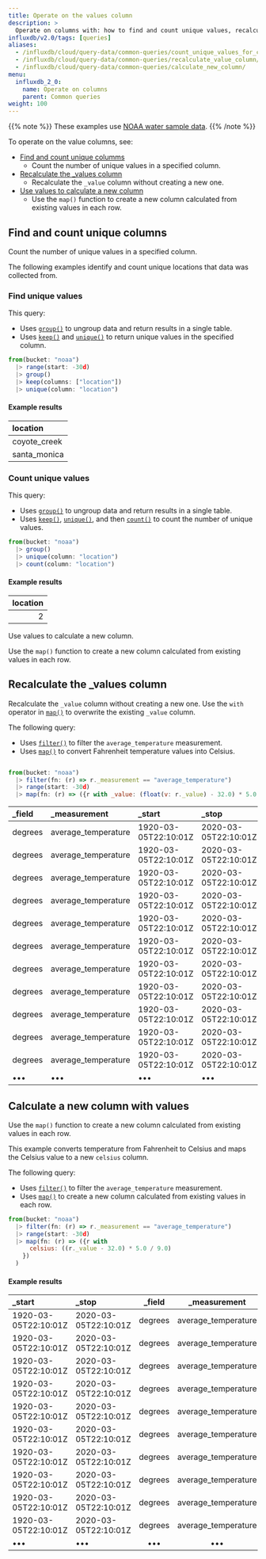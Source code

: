```yaml
---
title: Operate on the values column
description: >
  Operate on columns with: how to find and count unique values, recalculate the _value column, and how to use values to calculate a new column.
influxdb/v2.0/tags: [queries]
aliases: 
  - /influxdb/cloud/query-data/common-queries/count_unique_values_for_column/
  - /influxdb/cloud/query-data/common-queries/recalculate_value_column/
  - /influxdb/cloud/query-data/common-queries/calculate_new_column/
menu:
  influxdb_2_0:
    name: Operate on columns
    parent: Common queries
weight: 100  
---
```


{{% note %}}
These examples use [NOAA water sample data](/influxdb/v2.0/reference/sample-data/#noaa-water-sample-data).
{{% /note %}}

To operate on the value columns, see: 

- [Find and count unique columms](#find-and-count-unique-columns)
     - Count the number of unique values in a specified column.
- [Recalculate the _values column](#recalculate-the-_values-column)
     - Recalculate the `_value` column without creating a new one.
- [Use values to calculate a new column](#use-values-to-calculate-a-new-column)
     - Use the `map()` function to create a new column calculated from existing values in each row. 

## Find and count unique columns 

Count the number of unique values in a specified column.

The following examples identify and count unique locations that data was collected from.

### Find unique values

This query:

  - Uses [`group()`](/influxdb/v2.0/reference/flux/stdlib/built-in/transformations/group/) to ungroup data and return results in a single table.
  - Uses [`keep()`](/influxdb/v2.0/reference/flux/stdlib/built-in/transformations/keep/) and [`unique()`](/influxdb/v2.0/reference/flux/stdlib/built-in/transformations/selectors/unique/) to return unique values in the specified column.

```js
from(bucket: "noaa")
  |> range(start: -30d)
  |> group()
  |> keep(columns: ["location"])
  |> unique(column: "location")
```

#### Example results
| location     |
|:--------     |
| coyote_creek |
| santa_monica |

### Count unique values

This query:

  - Uses [`group()`](/influxdb/v2.0/reference/flux/stdlib/built-in/transformations/group/) to ungroup data and return results in a single table.
  - Uses [`keep()`](/influxdb/v2.0/reference/flux/stdlib/built-in/transformations/keep/), [`unique()`](/influxdb/v2.0/reference/flux/stdlib/built-in/transformations/selectors/unique/), and then [`count()`](/influxdb/v2.0/reference/flux/stdlib/built-in/transformations/aggregates/count/) to count the number of unique values.

```js
from(bucket: "noaa")
  |> group()
  |> unique(column: "location")
  |> count(column: "location")
```

#### Example results

| location  |
| ---------:|
| 2         |

Use values to calculate a new column. 

 Use the `map()` function to create a new column calculated from existing values in each row.

## Recalculate the _values column 

Recalculate the `_value` column without creating a new one. Use the `with` operator in [`map()`](/influxdb/v2.0/reference/flux/stdlib/built-in/transformations/map/) to overwrite the existing `_value` column.

The following query:

  - Uses [`filter()`](/influxdb/v2.0/reference/flux/stdlib/built-in/transformations/filter/) to filter the `average_temperature` measurement.
  - Uses [`map()`](/influxdb/v2.0/reference/flux/stdlib/built-in/transformations/map/) to convert Fahrenheit temperature values into Celsius.

```js

from(bucket: "noaa")
  |> filter(fn: (r) => r._measurement == "average_temperature")
  |> range(start: -30d)
  |> map(fn: (r) => ({r with _value: (float(v: r._value) - 32.0) * 5.0 / 9.0} ))
```

| _field  | _measurement        | _start               | _stop                | _time                | location     | _value             |
|:------  |:------------        |:------               |:-----                |:-----                |:--------     | ------:            |
| degrees | average_temperature | 1920-03-05T22:10:01Z | 2020-03-05T22:10:01Z | 2019-08-17T00:00:00Z | coyote_creek | 27.77777777777778  |
| degrees | average_temperature | 1920-03-05T22:10:01Z | 2020-03-05T22:10:01Z | 2019-08-17T00:06:00Z | coyote_creek | 22.77777777777778  |
| degrees | average_temperature | 1920-03-05T22:10:01Z | 2020-03-05T22:10:01Z | 2019-08-17T00:12:00Z | coyote_creek | 30                 |
| degrees | average_temperature | 1920-03-05T22:10:01Z | 2020-03-05T22:10:01Z | 2019-08-17T00:18:00Z | coyote_creek | 31.666666666666668 |
| degrees | average_temperature | 1920-03-05T22:10:01Z | 2020-03-05T22:10:01Z | 2019-08-17T00:24:00Z | coyote_creek | 25                 |
| degrees | average_temperature | 1920-03-05T22:10:01Z | 2020-03-05T22:10:01Z | 2019-08-17T00:30:00Z | coyote_creek | 21.11111111111111  |
| degrees | average_temperature | 1920-03-05T22:10:01Z | 2020-03-05T22:10:01Z | 2019-08-17T00:36:00Z | coyote_creek | 28.88888888888889  |
| degrees | average_temperature | 1920-03-05T22:10:01Z | 2020-03-05T22:10:01Z | 2019-08-17T00:42:00Z | coyote_creek | 24.444444444444443 |
| degrees | average_temperature | 1920-03-05T22:10:01Z | 2020-03-05T22:10:01Z | 2019-08-17T00:48:00Z | coyote_creek | 29.444444444444443 |
| degrees | average_temperature | 1920-03-05T22:10:01Z | 2020-03-05T22:10:01Z | 2019-08-17T00:54:00Z | coyote_creek | 26.666666666666668 |
| degrees | average_temperature | 1920-03-05T22:10:01Z | 2020-03-05T22:10:01Z | 2019-08-17T01:00:00Z | coyote_creek | 21.11111111111111  |
| •••     | •••                 | •••                  | •••                  | •••                  | •••          | •••                |

## Calculate a new column with values

Use the `map()` function to create a new column calculated from existing values in each row.

This example converts temperature from Fahrenheit to Celsius and maps the Celsius value to a new `celsius` column.

The following query:

  - Uses [`filter()`](/influxdb/v2.0/reference/flux/stdlib/built-in/transformations/filter/) to filter the `average_temperature` measurement.
  - Uses [`map()`](/influxdb/v2.0/reference/flux/stdlib/built-in/transformations/map/) to create a new column calculated from existing values in each row.

```js
from(bucket: "noaa")
  |> filter(fn: (r) => r._measurement == "average_temperature")
  |> range(start: -30d)
  |> map(fn: (r) => ({r with
      celsius: ((r._value - 32.0) * 5.0 / 9.0)
    })
  )
```

#### Example results

| _start               | _stop                | _field  | _measurement        | location     | _time                | _value | celsius |
|:------               |:-----                |:------: |:------------:       |:--------:    |:-----                | ------:| -------:|
| 1920-03-05T22:10:01Z | 2020-03-05T22:10:01Z | degrees | average_temperature | coyote_creek | 2019-08-17T00:00:00Z | 82     | 27.78   |
| 1920-03-05T22:10:01Z | 2020-03-05T22:10:01Z | degrees | average_temperature | coyote_creek | 2019-08-17T00:06:00Z | 73     | 22.78   |
| 1920-03-05T22:10:01Z | 2020-03-05T22:10:01Z | degrees | average_temperature | coyote_creek | 2019-08-17T00:12:00Z | 86     | 30.00   |
| 1920-03-05T22:10:01Z | 2020-03-05T22:10:01Z | degrees | average_temperature | coyote_creek | 2019-08-17T00:18:00Z | 89     | 31.67   |
| 1920-03-05T22:10:01Z | 2020-03-05T22:10:01Z | degrees | average_temperature | coyote_creek | 2019-08-17T00:24:00Z | 77     | 25.00   |
| 1920-03-05T22:10:01Z | 2020-03-05T22:10:01Z | degrees | average_temperature | coyote_creek | 2019-08-17T00:30:00Z | 70     | 21.11   |
| 1920-03-05T22:10:01Z | 2020-03-05T22:10:01Z | degrees | average_temperature | coyote_creek | 2019-08-17T00:36:00Z | 84     | 28.89   |
| 1920-03-05T22:10:01Z | 2020-03-05T22:10:01Z | degrees | average_temperature | coyote_creek | 2019-08-17T00:42:00Z | 76     | 24.44   |
| 1920-03-05T22:10:01Z | 2020-03-05T22:10:01Z | degrees | average_temperature | coyote_creek | 2019-08-17T00:48:00Z | 85     | 29.44   |
| 1920-03-05T22:10:01Z | 2020-03-05T22:10:01Z | degrees | average_temperature | coyote_creek | 2019-08-17T00:54:00Z | 80     | 26.67   |
| •••                  | •••                  | •••     | •••                 | •••          | •••                  | •••    | •••     |
